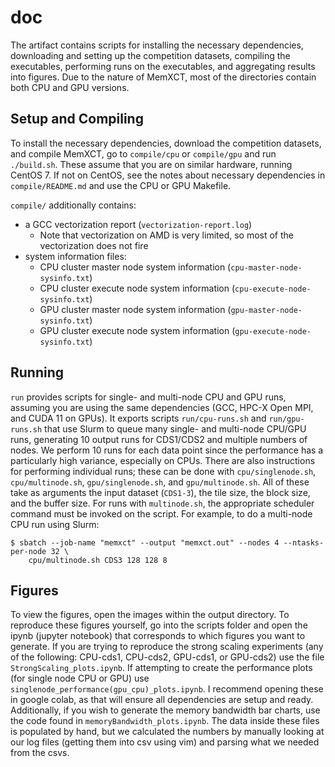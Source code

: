 # doc

The artifact contains scripts for installing the necessary dependencies,
downloading and setting up the competition datasets, compiling the executables,
performing runs on the executables, and aggregating results into figures. Due to
the nature of MemXCT, most of the directories contain both CPU and GPU versions.

## Setup and Compiling

To install the necessary dependencies, download the competition datasets, and
compile MemXCT, go to `compile/cpu` or `compile/gpu` and run `./build.sh`. These
assume that you are on similar hardware, running CentOS 7. If not on CentOS, see
the notes about necessary dependencies in `compile/README.md` and use the CPU or
GPU Makefile.

`compile/` additionally contains:

- a GCC vectorization report (`vectorization-report.log`)
  - Note that vectorization on AMD is very limited, so most of the vectorization
    does not fire
- system information files:
  - CPU cluster master node system information (`cpu-master-node-sysinfo.txt`)
  - CPU cluster execute node system information (`cpu-execute-node-sysinfo.txt`)
  - GPU cluster master node system information (`gpu-master-node-sysinfo.txt`)
  - GPU cluster execute node system information (`gpu-execute-node-sysinfo.txt`)

## Running

`run` provides scripts for single- and multi-node CPU and GPU runs, assuming you
are using the same dependencies (GCC, HPC-X Open MPI, and CUDA 11 on GPUs). It
exports scripts `run/cpu-runs.sh` and `run/gpu-runs.sh` that use Slurm to queue
many single- and multi-node CPU/GPU runs, generating 10 output runs for
CDS1/CDS2 and multiple numbers of nodes. We perform 10 runs for each data point
since the performance has a particularly high variance, especially on CPUs.
There are also instructions for performing individual runs; these can be done
with `cpu/singlenode.sh`, `cpu/multinode.sh`, `gpu/singlenode.sh`, and
`gpu/multinode.sh`. All of these take as arguments the input dataset (`CDS1-3`),
the tile size, the block size, and the buffer size. For runs with
`multinode.sh`, the appropriate scheduler command must be invoked on the script.
For example, to do a multi-node CPU run using Slurm:

```
$ sbatch --job-name "memxct" --output "memxct.out" --nodes 4 --ntasks-per-node 32 \
    cpu/multinode.sh CDS3 128 128 8
```

## Figures

To view the figures, open the images within the output directory. To reproduce these figures yourself, go into the scripts folder and open the ipynb (jupyter notebook) that corresponds to which figures you want to generate. If you are trying to reproduce the strong scaling experiments (any of the following: CPU-cds1, CPU-cds2, GPU-cds1, or GPU-cds2) use the file `StrongScaling_plots.ipynb`. If attempting to create the performance plots (for single node CPU or GPU) use `singlenode_performance(gpu_cpu)_plots.ipynb`. I recommend opening these in google colab, as that will ensure all dependencies are setup and ready. Additionally, if you wish to generate the memory bandwidth bar charts, use the code found in `memoryBandwidth_plots.ipynb`. The data inside these files is populated by hand, but we calculated the numbers by manually looking at our log files (getting them into csv using vim) and parsing what we needed from the csvs. 

